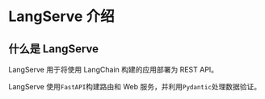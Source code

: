 # LangServe 介绍

## 什么是 LangServe

LangServe 用于将使用 LangChain 构建的应用部署为 REST API。

LangServe 使用`FastAPI`构建路由和 Web 服务，并利用`Pydantic`处理数据验证。
